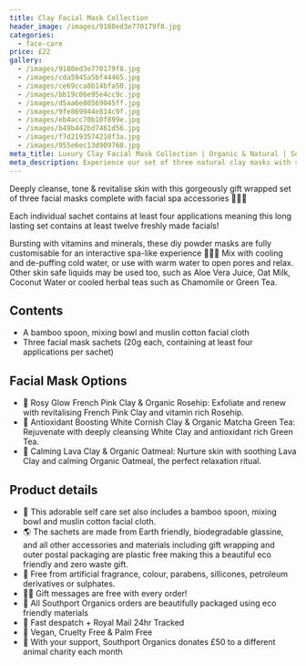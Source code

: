 ```yaml
---
title: Clay Facial Mask Collection
header_image: /images/9180ed3e770179f8.jpg
categories:
  - face-care
price: £22
gallery:
  - /images/9180ed3e770179f8.jpg
  - /images/cda5945a5bf44465.jpg
  - /images/ce69cca8b14bfa50.jpg
  - /images/bb19c06e95e4cc9c.jpg
  - /images/d5aa6e80569045ff.jpg
  - /images/9fe869944e814c9f.jpg
  - /images/eb4acc70b10f899e.jpg
  - /images/b49b442bd7461d56.jpg
  - /images/f7d2193574210f3a.jpg
  - /images/955e6ec13d909768.jpg
meta_title: Luxury Clay Facial Mask Collection | Organic & Natural | Southport Organics
meta_description: Experience our set of three natural clay masks with spa accessories. Handcrafted with organic ingredients for a rejuvenating, plastic-free skincare ritual.
---
```

Deeply cleanse, tone & revitalise skin with this gorgeously gift wrapped set of three facial masks complete with facial spa accessories 🧖🏼‍♀️

Each individual sachet contains at least four applications meaning this long lasting set contains at least twelve freshly made facials!

Bursting with vitamins and minerals, these diy powder masks are fully customisable for an interactive spa-like experience 🧖🏼‍♀️ Mix with cooling and de-puffing cold water, or use with warm water to open pores and relax. Other skin safe liquids may be used too, such as Aloe Vera Juice, Oat Milk, Coconut Water or cooled herbal teas such as Chamomile or Green Tea.

## Contents

- A bamboo spoon, mixing bowl and muslin cotton facial cloth
- Three facial mask sachets (20g each, containing at least four applications per sachet)

## Facial Mask Options

- 🌺 Rosy Glow French Pink Clay & Organic Rosehip: Exfoliate and renew with revitalising French Pink Clay and vitamin rich Rosehip.
- 🌿 Antioxidant Boosting White Cornish Clay & Organic Matcha Green Tea: Rejuvenate with deeply cleansing White Clay and antioxidant rich Green Tea.
- 🌋 Calming Lava Clay & Organic Oatmeal: Nurture skin with soothing Lava Clay and calming Organic Oatmeal, the perfect relaxation ritual.

## Product details

- 🥣 This adorable self care set also includes a bamboo spoon, mixing bowl and muslin cotton facial cloth.
- 🌎 The sachets are made from Earth friendly, biodegradable glassine, and all other accessories and materials including gift wrapping and outer postal packaging are plastic free making this a beautiful eco friendly and zero waste gift.
- 🍊 Free from artificial fragrance, colour, parabens, sillicones, petroleum derivatives or sulphates.
- ✍🏼 Gift messages are free with every order!
- 🌿 All Southport Organics orders are beautifully packaged using eco friendly materials
- 📮 Fast despatch + Royal Mail 24hr Tracked
- 🐰 Vegan, Cruelty Free & Palm Free
- 🐾 With your support, Southport Organics donates £50 to a different animal charity each month
